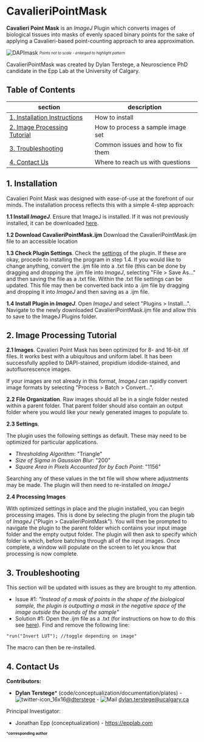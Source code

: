 CavalieriPointMask
==================

**Cavalieri Point Mask** is an *ImageJ* Plugin which converts images of biological tissues into masks of evenly spaced binary points for the sake of applying a Cavalieri-based point-counting approach to area approximation.

![DAPImask](https://user-images.githubusercontent.com/44174532/113200335-6a4fec00-9225-11eb-948d-16ef944eff77.png)
<sub><sup>*Points not to scale - enlarged to highlight pattern*</sup></sub>

CavalieriPointMask was created by Dylan Terstege, a Neuroscience PhD candidate in the Epp Lab at the University of Calgary.

## Table of Contents

| section  | description | 
| ------------- | ------------- | 
| [1. Installation Instructions](#installation)   | How to install  |
| [2. Image Processing Tutorial](#processing)   | How to process a sample image set  |
| [3. Troubleshooting](#ts)  | Common issues and how to fix them |
| [4. Contact Us](#contact)  | Where to reach us with questions  |

<a name="installation"/>

## 1. Installation

Cavalieri Point Mask was designed with ease-of-use at the forefront of our minds.  The installation process reflects this with a simple 4-step approach:

**1.1 Install *ImageJ***. Ensure that ImageJ is installed.  If it was not previously installed, it can be downloaded [here](https://imagej.nih.gov/ij/download.html).
 
**1.2 Download CavalieriPointMask.ijm**  Download the CavalieriPointMask.ijm file to an accessible location
 
 <a name="editplug"/>
 
**1.3 Check Plugin Settings**.  Check the [settings](#settings) of the plugin. If these are okay, procede to installing the program in step 1.4. If you would like to change anything, convert the .ijm file into a .txt file (this can be done by dragging and dropping the .ijm file into *ImageJ*, selecting "File > Save As..." and then saving the file as a .txt file. Within the .txt file settings can be updated. This file may then be converted back into a .ijm file by dragging and dropping it into *ImageJ* and then saving as a .ijm file.

**1.4 Install Plugin in *ImageJ***.  Open *ImageJ* and select "Plugins > Install...".  Navigate to the newly downloaded CavalieriPointMask.ijm file and allow this to save to the ImageJ Plugins folder. 


<a name="processing"/>

## 2. Image Processing Tutorial

**2.1 Images**. Cavalieri Point Mask has been optimized for 8- and 16-bit .tif files. It works best with a ubiquitous and uniform label. It has been successfully applied to DAPI-stained, propidium idodide-stained, and autofluorescence images.

If your images are not already in this format, *ImageJ* can rapidly convert image formats by selecting "Process > Batch > Convert...".

**2.2 File Organization**. Raw images should all be in a single folder nested within a parent folder. That parent folder should also contain an output folder where you would like your newly generated images to populate to.

<a name="settings"/>

**2.3 Settings**. 

The plugin uses the following settings as default. These may need to be optimized for particular applications.

- *Thresholding Algorithm*: "Triangle"
- *Size of Sigma in Gaussian Blur*: "200"
- *Square Area in Pixels Accounted for by Each Point*: "1156" 

Searching any of these values in the txt file will show where adjustments may be made. The plugin will then need to re-installed on *ImageJ*

**2.4 Processing Images**

With optimized settings in place and the plugin installed, you can begin processing images. This is done by selecting the plugin from the plugin tab of *ImageJ* ("Plugin > CavalieriPointMask"). You will then be prompted to navigate the plugin to the parent folder which contains your input image folder and the empty output folder. The plugin will then ask to specify which folder is which, before batching through all of the input images. Once complete, a window will populate on the screen to let you know that processing is now complete.

<a name="ts"/>

## 3. Troubleshooting

This section will be updated with issues as they are brought to my attention.

- Issue #1: *"Instead of a mask of points in the shape of the biological sample, the plugin is outputting a mask in the negative space of the image outside the bounds of the sample"*
- Solution #1: Open the .ijm file as a .txt (for instructions on how to do this see [here](#editplug)). Find and remove the following line: 
 ```   
"run("Invert LUT"); //toggle depending on image"
```
The macro can then be re-installed.

<a name="contact"/>

## 4. Contact Us

**Contributors:**
- **Dylan Terstege*** (code/conceptualization/documentation/plates) - ![twitter-icon_16x16](https://user-images.githubusercontent.com/44174532/113163958-e3d3e400-91fd-11eb-8d79-17906d8d3f25.png)[@dterstege](https://twitter.com/dterstege) - ![Mail](https://user-images.githubusercontent.com/44174532/113164412-50e77980-91fe-11eb-9282-dd83852578ce.png) dylan.terstege@ucalgary.ca

Principal Investigator:
- Jonathan Epp (conceptualization) - https://epplab.com

<sub><sup>***corresponding author**</sup></sub>
